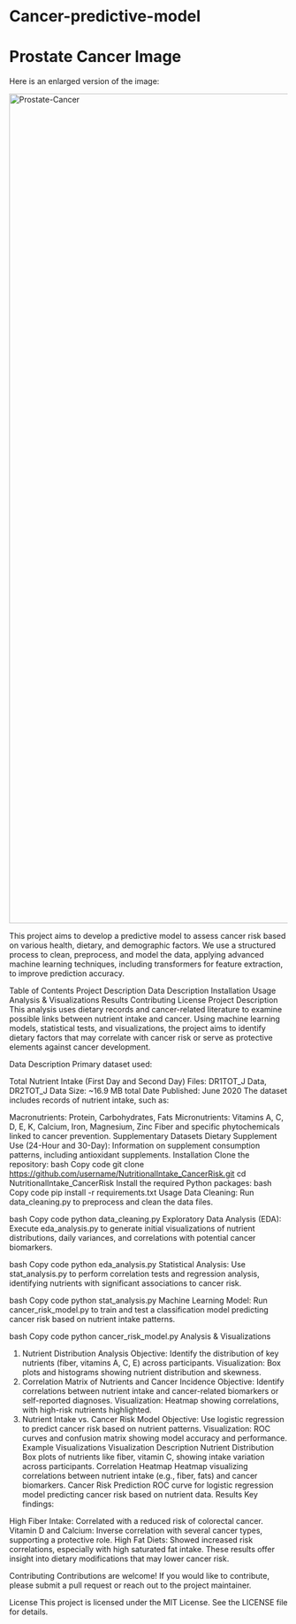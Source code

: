 # Cancer-predictive-model
# Prostate Cancer Image

Here is an enlarged version of the image:

<img src="https://github.com/user-attachments/assets/450675c3-a520-468c-9c9d-50f77750eb2c" alt="Prostate-Cancer" width="1500"/>



This project aims to develop a predictive model to assess cancer risk based on various health, dietary, and demographic factors. We use a structured process to clean, preprocess, and model the data, applying advanced machine learning techniques, including transformers for feature extraction, to improve prediction accuracy.

Table of Contents
Project Description
Data Description
Installation
Usage
Analysis & Visualizations
Results
Contributing
License
Project Description
This analysis uses dietary records and cancer-related literature to examine possible links between nutrient intake and cancer. Using machine learning models, statistical tests, and visualizations, the project aims to identify dietary factors that may correlate with cancer risk or serve as protective elements against cancer development.

Data Description
Primary dataset used:

Total Nutrient Intake (First Day and Second Day)
Files: DR1TOT_J Data, DR2TOT_J Data
Size: ~16.9 MB total
Date Published: June 2020
The dataset includes records of nutrient intake, such as:

Macronutrients: Protein, Carbohydrates, Fats
Micronutrients: Vitamins A, C, D, E, K, Calcium, Iron, Magnesium, Zinc
Fiber and specific phytochemicals linked to cancer prevention.
Supplementary Datasets
Dietary Supplement Use (24-Hour and 30-Day): Information on supplement consumption patterns, including antioxidant supplements.
Installation
Clone the repository:
bash
Copy code
git clone https://github.com/username/NutritionalIntake_CancerRisk.git
cd NutritionalIntake_CancerRisk
Install the required Python packages:
bash
Copy code
pip install -r requirements.txt
Usage
Data Cleaning: Run data_cleaning.py to preprocess and clean the data files.

bash
Copy code
python data_cleaning.py
Exploratory Data Analysis (EDA): Execute eda_analysis.py to generate initial visualizations of nutrient distributions, daily variances, and correlations with potential cancer biomarkers.

bash
Copy code
python eda_analysis.py
Statistical Analysis: Use stat_analysis.py to perform correlation tests and regression analysis, identifying nutrients with significant associations to cancer risk.

bash
Copy code
python stat_analysis.py
Machine Learning Model: Run cancer_risk_model.py to train and test a classification model predicting cancer risk based on nutrient intake patterns.

bash
Copy code
python cancer_risk_model.py
Analysis & Visualizations
1. Nutrient Distribution Analysis
Objective: Identify the distribution of key nutrients (fiber, vitamins A, C, E) across participants.
Visualization: Box plots and histograms showing nutrient distribution and skewness.
2. Correlation Matrix of Nutrients and Cancer Incidence
Objective: Identify correlations between nutrient intake and cancer-related biomarkers or self-reported diagnoses.
Visualization: Heatmap showing correlations, with high-risk nutrients highlighted.
3. Nutrient Intake vs. Cancer Risk Model
Objective: Use logistic regression to predict cancer risk based on nutrient patterns.
Visualization: ROC curves and confusion matrix showing model accuracy and performance.
Example Visualizations
Visualization	Description
Nutrient Distribution	Box plots of nutrients like fiber, vitamin C, showing intake variation across participants.
Correlation Heatmap	Heatmap visualizing correlations between nutrient intake (e.g., fiber, fats) and cancer biomarkers.
Cancer Risk Prediction	ROC curve for logistic regression model predicting cancer risk based on nutrient data.
Results
Key findings:

High Fiber Intake: Correlated with a reduced risk of colorectal cancer.
Vitamin D and Calcium: Inverse correlation with several cancer types, supporting a protective role.
High Fat Diets: Showed increased risk correlations, especially with high saturated fat intake.
These results offer insight into dietary modifications that may lower cancer risk.

Contributing
Contributions are welcome! If you would like to contribute, please submit a pull request or reach out to the project maintainer.

License
This project is licensed under the MIT License. See the LICENSE file for details.

